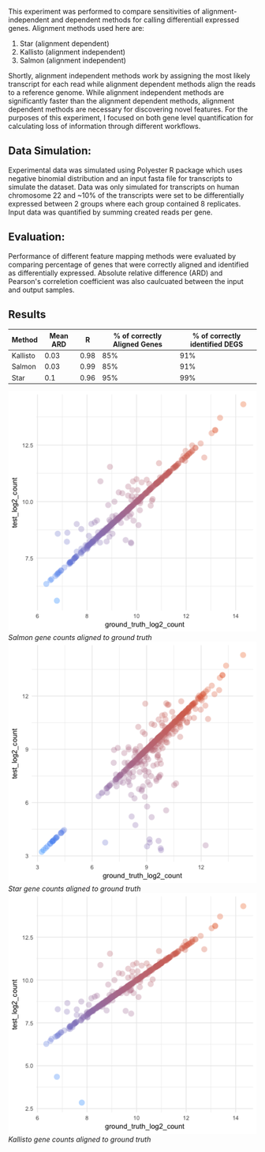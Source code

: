 This experiment was performed to compare sensitivities of alignment-independent and dependent methods for calling differentiall expressed genes. Alignment methods used here are:

1. Star (alignment dependent)
2. Kallisto (alignment independent)
3. Salmon (alignment independent) 

Shortly, alignment independent methods work by assigning the  most likely transcript for each read while alignment dependent methods align the reads to a reference genome. 
While alignment independent methods are significantly faster than the alignment dependent methods, alignment dependent methods are necessary for discovering novel features.
For the purposes of this experiment, I focused on both gene level quantification for calculating loss of information through different workflows.

## Data Simulation:

Experimental data was simulated using Polyester R package which uses negative binomial distribution and an input fasta file for transcripts to simulate the dataset. Data was only 
simulated for transcripts on human chromosome 22 and ~10% of the transcripts were set to be differentially expressed between 2 groups where each group contained 8 replicates.
Input data was quantified by summing created reads per gene.

## Evaluation:

Performance of different feature mapping methods were evaluated by comparing percentage of genes that were correctly aligned and identified as differentially expressed.
Absolute relative difference (ARD) and Pearson's correletion coefficient was also caulcuated between the input and output samples. 

## Results

| Method | Mean ARD | R   | % of correctly Aligned Genes  | % of correctly identified DEGS|
|--------|----------|-----|-------------------------------|-------------------------------|
|Kallisto| 0.03     | 0.98| 85%                           |     91%                       |
| Salmon |   0.03   | 0.99| 85%                           |         91%                   | 
| Star   |   0.1    | 0.96| 95%                           |     99%                       |





![image](/sources/images/Salmon_aligned.png)*Salmon gene counts aligned to ground truth*
![image](/sources/images/Star_aligned.png)*Star gene counts aligned to ground truth*
![image](/sources/images/Kallisto_aligned.png)*Kallisto gene counts aligned to ground truth*




